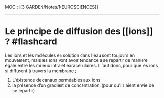 MOC : [[3 GARDEN/Notes/NEUROSCIENCES]]
***


# Le principe de diffusion des [[ions]] ? #flashcard 
Les ions et les molécules en solution dans l'eau sont toujours en mouvement, mais les ions vont avoir tendance à se répartir de manière égale entre les milieux intra et exracellulaires. Il faut donc, pour que les ions si diffusent à travers la membrane ;
1. L'éxistence de canaux perméables aux ions
2. la présence d'un gradient de concentration. (pour qu'ils aient envie de se répartir)
<!--ID: 1617971975739-->
